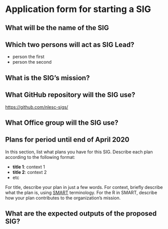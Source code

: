 # Application form for starting a SIG


## What will be the name of the SIG
<!--  help text goes here  -->

## Which two persons will act as SIG Lead?
<!--  help text goes here  -->
- person the first
- person the second

## What is the SIG’s mission?
<!--  help text goes here  -->

## What GitHub repository will the SIG use?
<!--  help text goes here  -->
https://github.com/nlesc-sigs/<some-repo>

## What Office group will the SIG use?
<!--  help text goes here  -->

## Plans for period until end of April 2020
<!--  help text goes here  -->
In this section, list what plans you have for this SIG. Describe each plan according to the following format: 

- **title 1**: context 1
- **title 2**: context 2
- etc

For title, describe your plan in just a few words. For context, briefly describe what the plan is, using [SMART](https://en.wikipedia.org/wiki/SMART_criteria) terminology. For the R in SMART, describe how your plan contributes to the organization’s mission.

## What are the expected outputs of the proposed SIG?
<!--  help text goes here  -->


